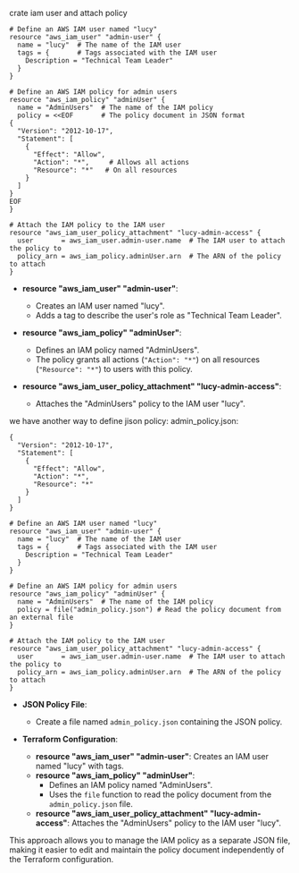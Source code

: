 crate iam user and attach policy 
```
# Define an AWS IAM user named "lucy"
resource "aws_iam_user" "admin-user" {
  name = "lucy"  # The name of the IAM user
  tags = {       # Tags associated with the IAM user
    Description = "Technical Team Leader"
  }
}

# Define an AWS IAM policy for admin users
resource "aws_iam_policy" "adminUser" {
  name = "AdminUsers"  # The name of the IAM policy
  policy = <<EOF       # The policy document in JSON format
{
  "Version": "2012-10-17",
  "Statement": [
    {
      "Effect": "Allow",
      "Action": "*",     # Allows all actions
      "Resource": "*"   # On all resources
    }
  ]
}
EOF
}

# Attach the IAM policy to the IAM user
resource "aws_iam_user_policy_attachment" "lucy-admin-access" {
  user       = aws_iam_user.admin-user.name  # The IAM user to attach the policy to
  policy_arn = aws_iam_policy.adminUser.arn  # The ARN of the policy to attach
}

```

- **resource "aws_iam_user" "admin-user"**:
    
    - Creates an IAM user named "lucy".
    - Adds a tag to describe the user's role as "Technical Team Leader".
- **resource "aws_iam_policy" "adminUser"**:
    
    - Defines an IAM policy named "AdminUsers".
    - The policy grants all actions (`"Action": "*"`) on all resources (`"Resource": "*"`) to users with this policy.
- **resource "aws_iam_user_policy_attachment" "lucy-admin-access"**:
    
    - Attaches the "AdminUsers" policy to the IAM user "lucy".


we have another way to define jison policy:
admin_policy.json:
```
{
  "Version": "2012-10-17",
  "Statement": [
    {
      "Effect": "Allow",
      "Action": "*",
      "Resource": "*"
    }
  ]
}

```

```
# Define an AWS IAM user named "lucy"
resource "aws_iam_user" "admin-user" {
  name = "lucy"  # The name of the IAM user
  tags = {       # Tags associated with the IAM user
    Description = "Technical Team Leader"
  }
}

# Define an AWS IAM policy for admin users
resource "aws_iam_policy" "adminUser" {
  name = "AdminUsers"  # The name of the IAM policy
  policy = file("admin_policy.json") # Read the policy document from an external file
}

# Attach the IAM policy to the IAM user
resource "aws_iam_user_policy_attachment" "lucy-admin-access" {
  user       = aws_iam_user.admin-user.name  # The IAM user to attach the policy to
  policy_arn = aws_iam_policy.adminUser.arn  # The ARN of the policy to attach
}
```


- **JSON Policy File**:
    
    - Create a file named `admin_policy.json` containing the JSON policy.
- **Terraform Configuration**:
    
    - **resource "aws_iam_user" "admin-user"**: Creates an IAM user named "lucy" with tags.
    - **resource "aws_iam_policy" "adminUser"**:
        - Defines an IAM policy named "AdminUsers".
        - Uses the `file` function to read the policy document from the `admin_policy.json` file.
    - **resource "aws_iam_user_policy_attachment" "lucy-admin-access"**: Attaches the "AdminUsers" policy to the IAM user "lucy".

This approach allows you to manage the IAM policy as a separate JSON file, making it easier to edit and maintain the policy document independently of the Terraform configuration.
